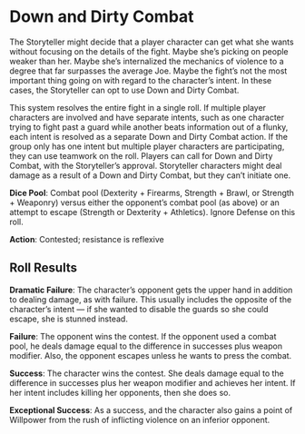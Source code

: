 # Down and Dirty Combat

The Storyteller might decide that a player character can
get what she wants without focusing on the details of the
fight. Maybe she’s picking on people weaker than her. Maybe
she’s internalized the mechanics of violence to a degree that
far surpasses the average Joe. Maybe the fight’s not the most
important thing going on with regard to the character’s
intent. In these cases, the Storyteller can opt to use Down
and Dirty Combat.

This system resolves the entire fight in a single roll. If
multiple player characters are involved and have separate
intents, such as one character trying to fight past a guard
while another beats information out of a flunky, each intent
is resolved as a separate Down and Dirty Combat action. If
the group only has one intent but multiple player characters are participating, they can use teamwork on the
roll. Players can call for Down and Dirty Combat, with the
Storyteller’s approval. Storyteller characters might deal damage as a result of a Down and Dirty Combat, but they can’t
initiate one.

**Dice Pool**: Combat pool (Dexterity + Firearms, Strength +
Brawl, or Strength + Weaponry) versus either the opponent’s
combat pool (as above) or an attempt to escape (Strength or
Dexterity + Athletics). Ignore Defense on this roll.

**Action**: Contested; resistance is reflexive

## Roll Results
**Dramatic Failure**: The character’s opponent gets the upper hand in addition to dealing damage, as with failure. This
usually includes the opposite of the character’s intent — if
she wanted to disable the guards so she could escape, she is
stunned instead.

**Failure**: The opponent wins the contest. If the opponent
used a combat pool, he deals damage equal to the difference
in successes plus weapon modifier. Also, the opponent escapes unless he wants to press the combat.

**Success**: The character wins the contest. She deals damage
equal to the difference in successes plus her weapon modifier
and achieves her intent. If her intent includes killing her
opponents, then she does so.

**Exceptional Success**: As a success, and the character also
gains a point of Willpower from the rush of inflicting violence
on an inferior opponent.